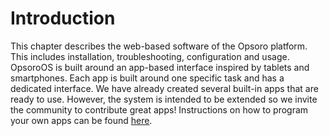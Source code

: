 # Introduction
This chapter describes the web-based software of the Opsoro platform.
This includes installation, troubleshooting, configuration and usage. OpsoroOS
is built around an app-based interface inspired by tablets and smartphones. Each
app is built around one specific task and has a dedicated interface. We have
already created several built-in apps that are ready to use. However, the system
is intended to be extended so we invite the community to contribute great apps!
Instructions on how to program your own apps can be found
[here](/developers/api-documentation).
